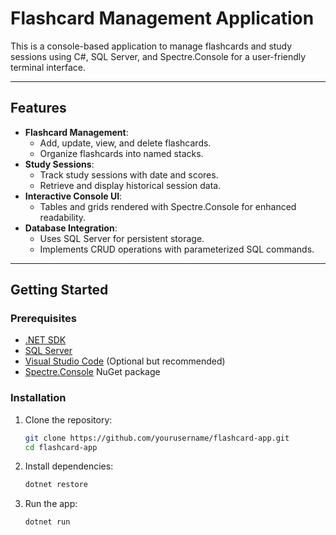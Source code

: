 # Flashcard Management Application

This is a console-based application to manage flashcards and study sessions using C#, SQL Server, and Spectre.Console for a user-friendly terminal interface.

---

## Features

- **Flashcard Management**:
  - Add, update, view, and delete flashcards.
  - Organize flashcards into named stacks.
- **Study Sessions**:
  - Track study sessions with date and scores.
  - Retrieve and display historical session data.
- **Interactive Console UI**:
  - Tables and grids rendered with Spectre.Console for enhanced readability.
- **Database Integration**:
  - Uses SQL Server for persistent storage.
  - Implements CRUD operations with parameterized SQL commands.

---

## Getting Started

### Prerequisites

- [.NET SDK](https://dotnet.microsoft.com/download)
- [SQL Server](https://www.microsoft.com/en-us/sql-server)
- [Visual Studio Code](https://code.visualstudio.com/) (Optional but recommended)
- [Spectre.Console](https://spectreconsole.net/) NuGet package

### Installation

1. Clone the repository:

   ```bash
   git clone https://github.com/yourusername/flashcard-app.git
   cd flashcard-app
   ```

2. Install dependencies:

   ```bash
   dotnet restore
   ```

3. Run the app:

   ```bash
   dotnet run
   ```
